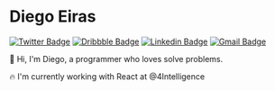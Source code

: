 # Diego Eiras

[![Twitter Badge](https://img.shields.io/badge/-@eiras5g-08A0E9?style=flat-square&labelColor=2E933CB&logo=twitter&logoColor=white&link=https://twitter.com/eiras5g)](https://twitter.com/eiras5g)
[![Dribbble Badge](https://img.shields.io/badge/-eiras5g-EA4C89?style=flat-square&logo=Dribbble&logoColor=white&link=https://dribbble.com/eiras5g)](https://dribbble.com/eiras5g)
[![Linkedin Badge](https://img.shields.io/badge/-Diego%20Eiras-0077B5?style=flat-square&logo=Linkedin&logoColor=white&link=https://www.linkedin.com/in/diego-eiras-2005ba19b/)](https://www.linkedin.com/in/diego-eiras-2005ba19b/) 
[![Gmail Badge](https://img.shields.io/badge/-diegoeiras.dev@gmail.com-B23121?style=flat-square&logo=Gmail&logoColor=white&link=mailto:diegoeiras.dev@gmail.com)](mailto:diegoeiras.dev@gmail.com)

👋 Hi, I'm Diego, a programmer who loves solve problems.

🔥 I'm currently working with React at @4Intelligence

